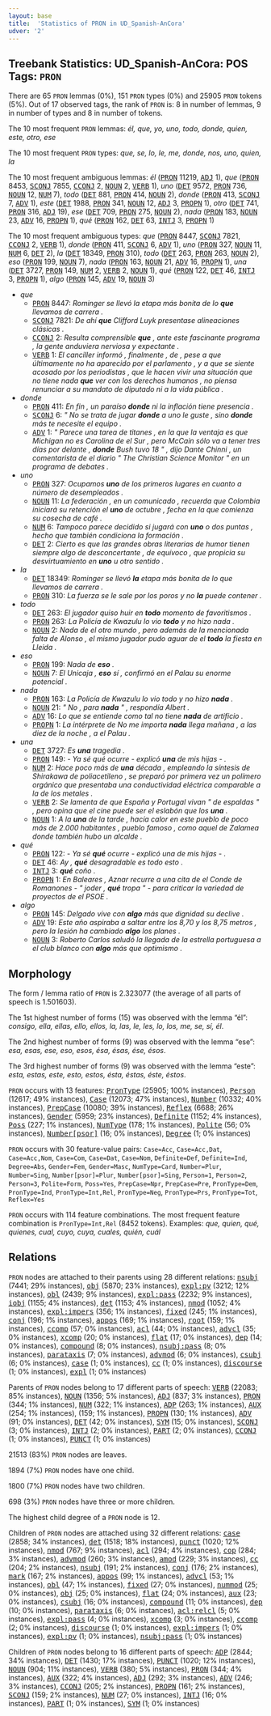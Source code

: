 ```yaml
---
layout: base
title:  'Statistics of PRON in UD_Spanish-AnCora'
udver: '2'
---
```


## Treebank Statistics: UD_Spanish-AnCora: POS Tags: `PRON`

There are 65 `PRON` lemmas (0%), 151 `PRON` types (0%) and 25905 `PRON` tokens (5%).
Out of 17 observed tags, the rank of `PRON` is: 8 in number of lemmas, 9 in number of types and 8 in number of tokens.

The 10 most frequent `PRON` lemmas: <em>él, que, yo, uno, todo, donde, quien, este, otro, ese</em>

The 10 most frequent `PRON` types:  <em>que, se, lo, le, me, donde, nos, uno, quien, la</em>

The 10 most frequent ambiguous lemmas: <em>él</em> (<tt><a href="es_ancora-pos-PRON.html">PRON</a></tt> 11219, <tt><a href="es_ancora-pos-ADJ.html">ADJ</a></tt> 1), <em>que</em> (<tt><a href="es_ancora-pos-PRON.html">PRON</a></tt> 8453, <tt><a href="es_ancora-pos-SCONJ.html">SCONJ</a></tt> 7855, <tt><a href="es_ancora-pos-CCONJ.html">CCONJ</a></tt> 2, <tt><a href="es_ancora-pos-NOUN.html">NOUN</a></tt> 2, <tt><a href="es_ancora-pos-VERB.html">VERB</a></tt> 1), <em>uno</em> (<tt><a href="es_ancora-pos-DET.html">DET</a></tt> 9572, <tt><a href="es_ancora-pos-PRON.html">PRON</a></tt> 736, <tt><a href="es_ancora-pos-NOUN.html">NOUN</a></tt> 12, <tt><a href="es_ancora-pos-NUM.html">NUM</a></tt> 7), <em>todo</em> (<tt><a href="es_ancora-pos-DET.html">DET</a></tt> 881, <tt><a href="es_ancora-pos-PRON.html">PRON</a></tt> 414, <tt><a href="es_ancora-pos-NOUN.html">NOUN</a></tt> 2), <em>donde</em> (<tt><a href="es_ancora-pos-PRON.html">PRON</a></tt> 413, <tt><a href="es_ancora-pos-SCONJ.html">SCONJ</a></tt> 7, <tt><a href="es_ancora-pos-ADV.html">ADV</a></tt> 1), <em>este</em> (<tt><a href="es_ancora-pos-DET.html">DET</a></tt> 1988, <tt><a href="es_ancora-pos-PRON.html">PRON</a></tt> 341, <tt><a href="es_ancora-pos-NOUN.html">NOUN</a></tt> 12, <tt><a href="es_ancora-pos-ADJ.html">ADJ</a></tt> 3, <tt><a href="es_ancora-pos-PROPN.html">PROPN</a></tt> 1), <em>otro</em> (<tt><a href="es_ancora-pos-DET.html">DET</a></tt> 741, <tt><a href="es_ancora-pos-PRON.html">PRON</a></tt> 316, <tt><a href="es_ancora-pos-ADJ.html">ADJ</a></tt> 19), <em>ese</em> (<tt><a href="es_ancora-pos-DET.html">DET</a></tt> 709, <tt><a href="es_ancora-pos-PRON.html">PRON</a></tt> 275, <tt><a href="es_ancora-pos-NOUN.html">NOUN</a></tt> 2), <em>nada</em> (<tt><a href="es_ancora-pos-PRON.html">PRON</a></tt> 183, <tt><a href="es_ancora-pos-NOUN.html">NOUN</a></tt> 23, <tt><a href="es_ancora-pos-ADV.html">ADV</a></tt> 16, <tt><a href="es_ancora-pos-PROPN.html">PROPN</a></tt> 1), <em>qué</em> (<tt><a href="es_ancora-pos-PRON.html">PRON</a></tt> 162, <tt><a href="es_ancora-pos-DET.html">DET</a></tt> 63, <tt><a href="es_ancora-pos-INTJ.html">INTJ</a></tt> 3, <tt><a href="es_ancora-pos-PROPN.html">PROPN</a></tt> 1)

The 10 most frequent ambiguous types:  <em>que</em> (<tt><a href="es_ancora-pos-PRON.html">PRON</a></tt> 8447, <tt><a href="es_ancora-pos-SCONJ.html">SCONJ</a></tt> 7821, <tt><a href="es_ancora-pos-CCONJ.html">CCONJ</a></tt> 2, <tt><a href="es_ancora-pos-VERB.html">VERB</a></tt> 1), <em>donde</em> (<tt><a href="es_ancora-pos-PRON.html">PRON</a></tt> 411, <tt><a href="es_ancora-pos-SCONJ.html">SCONJ</a></tt> 6, <tt><a href="es_ancora-pos-ADV.html">ADV</a></tt> 1), <em>uno</em> (<tt><a href="es_ancora-pos-PRON.html">PRON</a></tt> 327, <tt><a href="es_ancora-pos-NOUN.html">NOUN</a></tt> 11, <tt><a href="es_ancora-pos-NUM.html">NUM</a></tt> 6, <tt><a href="es_ancora-pos-DET.html">DET</a></tt> 2), <em>la</em> (<tt><a href="es_ancora-pos-DET.html">DET</a></tt> 18349, <tt><a href="es_ancora-pos-PRON.html">PRON</a></tt> 310), <em>todo</em> (<tt><a href="es_ancora-pos-DET.html">DET</a></tt> 263, <tt><a href="es_ancora-pos-PRON.html">PRON</a></tt> 263, <tt><a href="es_ancora-pos-NOUN.html">NOUN</a></tt> 2), <em>eso</em> (<tt><a href="es_ancora-pos-PRON.html">PRON</a></tt> 199, <tt><a href="es_ancora-pos-NOUN.html">NOUN</a></tt> 7), <em>nada</em> (<tt><a href="es_ancora-pos-PRON.html">PRON</a></tt> 163, <tt><a href="es_ancora-pos-NOUN.html">NOUN</a></tt> 21, <tt><a href="es_ancora-pos-ADV.html">ADV</a></tt> 16, <tt><a href="es_ancora-pos-PROPN.html">PROPN</a></tt> 1), <em>una</em> (<tt><a href="es_ancora-pos-DET.html">DET</a></tt> 3727, <tt><a href="es_ancora-pos-PRON.html">PRON</a></tt> 149, <tt><a href="es_ancora-pos-NUM.html">NUM</a></tt> 2, <tt><a href="es_ancora-pos-VERB.html">VERB</a></tt> 2, <tt><a href="es_ancora-pos-NOUN.html">NOUN</a></tt> 1), <em>qué</em> (<tt><a href="es_ancora-pos-PRON.html">PRON</a></tt> 122, <tt><a href="es_ancora-pos-DET.html">DET</a></tt> 46, <tt><a href="es_ancora-pos-INTJ.html">INTJ</a></tt> 3, <tt><a href="es_ancora-pos-PROPN.html">PROPN</a></tt> 1), <em>algo</em> (<tt><a href="es_ancora-pos-PRON.html">PRON</a></tt> 145, <tt><a href="es_ancora-pos-ADV.html">ADV</a></tt> 19, <tt><a href="es_ancora-pos-NOUN.html">NOUN</a></tt> 3)


* <em>que</em>
  * <tt><a href="es_ancora-pos-PRON.html">PRON</a></tt> 8447: <em>Rominger se llevó la etapa más bonita de lo <b>que</b> llevamos de carrera .</em>
  * <tt><a href="es_ancora-pos-SCONJ.html">SCONJ</a></tt> 7821: <em>De ahí <b>que</b> Clifford Luyk presentase alineaciones clásicas .</em>
  * <tt><a href="es_ancora-pos-CCONJ.html">CCONJ</a></tt> 2: <em>Resulta comprensible <b>que</b> , ante este fascinante programa , la gente anduviera nerviosa y expectante .</em>
  * <tt><a href="es_ancora-pos-VERB.html">VERB</a></tt> 1: <em>El canciller informó , finalmente , de , pese a que últimamente no ha aparecido por el parlamento , y a que se siente acosado por los periodistas , que le hacen vivir una situación que no tiene nada <b>que</b> ver con los derechos humanos , no piensa renunciar a su mandato de diputado ni a la vida pública .</em>
* <em>donde</em>
  * <tt><a href="es_ancora-pos-PRON.html">PRON</a></tt> 411: <em>En fin , un paraíso <b>donde</b> ni la inflación tiene presencia .</em>
  * <tt><a href="es_ancora-pos-SCONJ.html">SCONJ</a></tt> 6: <em>" No se trata de jugar <b>donde</b> a uno le guste , sino <b>donde</b> más te necesite el equipo .</em>
  * <tt><a href="es_ancora-pos-ADV.html">ADV</a></tt> 1: <em>" Parece una tarea de titanes , en la que la ventaja es que Michigan no es Carolina de el Sur , pero McCain sólo va a tener tres días por delante , <b>donde</b> Bush tuvo 18 " , dijo Dante Chinni , un comentarista de el diario " The Christian Science Monitor " en un programa de debates .</em>
* <em>uno</em>
  * <tt><a href="es_ancora-pos-PRON.html">PRON</a></tt> 327: <em>Ocupamos <b>uno</b> de los primeros lugares en cuanto a número de desempleados .</em>
  * <tt><a href="es_ancora-pos-NOUN.html">NOUN</a></tt> 11: <em>La federación , en un comunicado , recuerda que Colombia iniciará su retención el <b>uno</b> de octubre , fecha en la que comienza su cosecha de café .</em>
  * <tt><a href="es_ancora-pos-NUM.html">NUM</a></tt> 6: <em>Tampoco parece decidido si jugará con <b>uno</b> o dos puntas , hecho que también condiciona la formación .</em>
  * <tt><a href="es_ancora-pos-DET.html">DET</a></tt> 2: <em>Cierto es que las grandes obras literarias de humor tienen siempre algo de desconcertante , de equívoco , que propicia su desvirtuamiento en <b>uno</b> u otro sentido .</em>
* <em>la</em>
  * <tt><a href="es_ancora-pos-DET.html">DET</a></tt> 18349: <em>Rominger se llevó <b>la</b> etapa más bonita de lo que llevamos de carrera .</em>
  * <tt><a href="es_ancora-pos-PRON.html">PRON</a></tt> 310: <em>La fuerza se le sale por los poros y no <b>la</b> puede contener .</em>
* <em>todo</em>
  * <tt><a href="es_ancora-pos-DET.html">DET</a></tt> 263: <em>El jugador quiso huir en <b>todo</b> momento de favoritismos .</em>
  * <tt><a href="es_ancora-pos-PRON.html">PRON</a></tt> 263: <em>La Policía de Kwazulu lo vio <b>todo</b> y no hizo nada .</em>
  * <tt><a href="es_ancora-pos-NOUN.html">NOUN</a></tt> 2: <em>Nada de el otro mundo , pero además de la mencionada falta de Alonso , el mismo jugador pudo aguar de el <b>todo</b> la fiesta en Lleida .</em>
* <em>eso</em>
  * <tt><a href="es_ancora-pos-PRON.html">PRON</a></tt> 199: <em>Nada de <b>eso</b> .</em>
  * <tt><a href="es_ancora-pos-NOUN.html">NOUN</a></tt> 7: <em>El Unicaja , <b>eso</b> sí , confirmó en el Palau su enorme potencial .</em>
* <em>nada</em>
  * <tt><a href="es_ancora-pos-PRON.html">PRON</a></tt> 163: <em>La Policía de Kwazulu lo vio todo y no hizo <b>nada</b> .</em>
  * <tt><a href="es_ancora-pos-NOUN.html">NOUN</a></tt> 21: <em>" No , para <b>nada</b> " , respondía Albert .</em>
  * <tt><a href="es_ancora-pos-ADV.html">ADV</a></tt> 16: <em>Lo que se entiende como tal no tiene <b>nada</b> de artificio .</em>
  * <tt><a href="es_ancora-pos-PROPN.html">PROPN</a></tt> 1: <em>La intérprete de No me importa <b>nada</b> llega mañana , a las diez de la noche , a el Palau .</em>
* <em>una</em>
  * <tt><a href="es_ancora-pos-DET.html">DET</a></tt> 3727: <em>Es <b>una</b> tragedia .</em>
  * <tt><a href="es_ancora-pos-PRON.html">PRON</a></tt> 149: <em>- Ya sé qué ocurre - explicó <b>una</b> de mis hijas - .</em>
  * <tt><a href="es_ancora-pos-NUM.html">NUM</a></tt> 2: <em>Hace poco más de <b>una</b> década , empleando la síntesis de Shirakawa de poliacetileno , se preparó por primera vez un polímero orgánico que presentaba una conductividad eléctrica comparable a la de los metales .</em>
  * <tt><a href="es_ancora-pos-VERB.html">VERB</a></tt> 2: <em>Se lamenta de que España y Portugal vivan " de espaldas " , pero opina que el cine puede ser el eslabón que los <b>una</b> .</em>
  * <tt><a href="es_ancora-pos-NOUN.html">NOUN</a></tt> 1: <em>A la <b>una</b> de la tarde , hacía calor en este pueblo de poco más de 2.000 habitantes , pueblo famoso , como aquel de Zalamea donde también hubo un alcalde .</em>
* <em>qué</em>
  * <tt><a href="es_ancora-pos-PRON.html">PRON</a></tt> 122: <em>- Ya sé <b>qué</b> ocurre - explicó una de mis hijas - .</em>
  * <tt><a href="es_ancora-pos-DET.html">DET</a></tt> 46: <em>Ay , <b>qué</b> desagradable es todo esto .</em>
  * <tt><a href="es_ancora-pos-INTJ.html">INTJ</a></tt> 3: <em><b>qué</b> coño .</em>
  * <tt><a href="es_ancora-pos-PROPN.html">PROPN</a></tt> 1: <em>En Baleares , Aznar recurre a una cita de el Conde de Romanones - " joder , <b>qué</b> tropa " - para criticar la variedad de proyectos de el PSOE .</em>
* <em>algo</em>
  * <tt><a href="es_ancora-pos-PRON.html">PRON</a></tt> 145: <em>Delgado vive con <b>algo</b> más que dignidad su declive .</em>
  * <tt><a href="es_ancora-pos-ADV.html">ADV</a></tt> 19: <em>Este año aspiraba a saltar entre los 8,70 y los 8,75 metros , pero la lesión ha cambiado <b>algo</b> los planes .</em>
  * <tt><a href="es_ancora-pos-NOUN.html">NOUN</a></tt> 3: <em>Roberto Carlos saludó la llegada de la estrella portuguesa a el club blanco con <b>algo</b> más que optimismo .</em>

## Morphology

The form / lemma ratio of `PRON` is 2.323077 (the average of all parts of speech is 1.501603).

The 1st highest number of forms (15) was observed with the lemma “él”: <em>consigo, ella, ellas, ello, ellos, la, las, le, les, lo, los, me, se, sí, él</em>.

The 2nd highest number of forms (9) was observed with the lemma “ese”: <em>esa, esas, ese, eso, esos, ésa, ésas, ése, ésos</em>.

The 3rd highest number of forms (9) was observed with the lemma “este”: <em>esta, estas, este, esto, estos, ésta, éstas, éste, éstos</em>.

`PRON` occurs with 13 features: <tt><a href="es_ancora-feat-PronType.html">PronType</a></tt> (25905; 100% instances), <tt><a href="es_ancora-feat-Person.html">Person</a></tt> (12617; 49% instances), <tt><a href="es_ancora-feat-Case.html">Case</a></tt> (12073; 47% instances), <tt><a href="es_ancora-feat-Number.html">Number</a></tt> (10332; 40% instances), <tt><a href="es_ancora-feat-PrepCase.html">PrepCase</a></tt> (10080; 39% instances), <tt><a href="es_ancora-feat-Reflex.html">Reflex</a></tt> (6688; 26% instances), <tt><a href="es_ancora-feat-Gender.html">Gender</a></tt> (5959; 23% instances), <tt><a href="es_ancora-feat-Definite.html">Definite</a></tt> (1152; 4% instances), <tt><a href="es_ancora-feat-Poss.html">Poss</a></tt> (227; 1% instances), <tt><a href="es_ancora-feat-NumType.html">NumType</a></tt> (178; 1% instances), <tt><a href="es_ancora-feat-Polite.html">Polite</a></tt> (56; 0% instances), <tt><a href="es_ancora-feat-Number-psor.html">Number[psor]</a></tt> (16; 0% instances), <tt><a href="es_ancora-feat-Degree.html">Degree</a></tt> (1; 0% instances)

`PRON` occurs with 30 feature-value pairs: `Case=Acc`, `Case=Acc,Dat`, `Case=Acc,Nom`, `Case=Com`, `Case=Dat`, `Case=Nom`, `Definite=Def`, `Definite=Ind`, `Degree=Abs`, `Gender=Fem`, `Gender=Masc`, `NumType=Card`, `Number=Plur`, `Number=Sing`, `Number[psor]=Plur`, `Number[psor]=Sing`, `Person=1`, `Person=2`, `Person=3`, `Polite=Form`, `Poss=Yes`, `PrepCase=Npr`, `PrepCase=Pre`, `PronType=Dem`, `PronType=Ind`, `PronType=Int,Rel`, `PronType=Neg`, `PronType=Prs`, `PronType=Tot`, `Reflex=Yes`

`PRON` occurs with 114 feature combinations.
The most frequent feature combination is `PronType=Int,Rel` (8452 tokens).
Examples: <em>que, quien, qué, quienes, cual, cuyo, cuya, cuales, quién, cuál</em>


## Relations

`PRON` nodes are attached to their parents using 28 different relations: <tt><a href="es_ancora-dep-nsubj.html">nsubj</a></tt> (7441; 29% instances), <tt><a href="es_ancora-dep-obj.html">obj</a></tt> (5870; 23% instances), <tt><a href="es_ancora-dep-expl-pv.html">expl:pv</a></tt> (3212; 12% instances), <tt><a href="es_ancora-dep-obl.html">obl</a></tt> (2439; 9% instances), <tt><a href="es_ancora-dep-expl-pass.html">expl:pass</a></tt> (2232; 9% instances), <tt><a href="es_ancora-dep-iobj.html">iobj</a></tt> (1155; 4% instances), <tt><a href="es_ancora-dep-det.html">det</a></tt> (1153; 4% instances), <tt><a href="es_ancora-dep-nmod.html">nmod</a></tt> (1052; 4% instances), <tt><a href="es_ancora-dep-expl-impers.html">expl:impers</a></tt> (356; 1% instances), <tt><a href="es_ancora-dep-fixed.html">fixed</a></tt> (245; 1% instances), <tt><a href="es_ancora-dep-conj.html">conj</a></tt> (196; 1% instances), <tt><a href="es_ancora-dep-appos.html">appos</a></tt> (169; 1% instances), <tt><a href="es_ancora-dep-root.html">root</a></tt> (159; 1% instances), <tt><a href="es_ancora-dep-ccomp.html">ccomp</a></tt> (57; 0% instances), <tt><a href="es_ancora-dep-acl.html">acl</a></tt> (44; 0% instances), <tt><a href="es_ancora-dep-advcl.html">advcl</a></tt> (35; 0% instances), <tt><a href="es_ancora-dep-xcomp.html">xcomp</a></tt> (20; 0% instances), <tt><a href="es_ancora-dep-flat.html">flat</a></tt> (17; 0% instances), <tt><a href="es_ancora-dep-dep.html">dep</a></tt> (14; 0% instances), <tt><a href="es_ancora-dep-compound.html">compound</a></tt> (8; 0% instances), <tt><a href="es_ancora-dep-nsubj-pass.html">nsubj:pass</a></tt> (8; 0% instances), <tt><a href="es_ancora-dep-parataxis.html">parataxis</a></tt> (7; 0% instances), <tt><a href="es_ancora-dep-advmod.html">advmod</a></tt> (6; 0% instances), <tt><a href="es_ancora-dep-csubj.html">csubj</a></tt> (6; 0% instances), <tt><a href="es_ancora-dep-case.html">case</a></tt> (1; 0% instances), <tt><a href="es_ancora-dep-cc.html">cc</a></tt> (1; 0% instances), <tt><a href="es_ancora-dep-discourse.html">discourse</a></tt> (1; 0% instances), <tt><a href="es_ancora-dep-expl.html">expl</a></tt> (1; 0% instances)

Parents of `PRON` nodes belong to 17 different parts of speech: <tt><a href="es_ancora-pos-VERB.html">VERB</a></tt> (22083; 85% instances), <tt><a href="es_ancora-pos-NOUN.html">NOUN</a></tt> (1356; 5% instances), <tt><a href="es_ancora-pos-ADJ.html">ADJ</a></tt> (837; 3% instances), <tt><a href="es_ancora-pos-PRON.html">PRON</a></tt> (344; 1% instances), <tt><a href="es_ancora-pos-NUM.html">NUM</a></tt> (322; 1% instances), <tt><a href="es_ancora-pos-ADP.html">ADP</a></tt> (263; 1% instances), <tt><a href="es_ancora-pos-AUX.html">AUX</a></tt> (254; 1% instances),  (159; 1% instances), <tt><a href="es_ancora-pos-PROPN.html">PROPN</a></tt> (130; 1% instances), <tt><a href="es_ancora-pos-ADV.html">ADV</a></tt> (91; 0% instances), <tt><a href="es_ancora-pos-DET.html">DET</a></tt> (42; 0% instances), <tt><a href="es_ancora-pos-SYM.html">SYM</a></tt> (15; 0% instances), <tt><a href="es_ancora-pos-SCONJ.html">SCONJ</a></tt> (3; 0% instances), <tt><a href="es_ancora-pos-INTJ.html">INTJ</a></tt> (2; 0% instances), <tt><a href="es_ancora-pos-PART.html">PART</a></tt> (2; 0% instances), <tt><a href="es_ancora-pos-CCONJ.html">CCONJ</a></tt> (1; 0% instances), <tt><a href="es_ancora-pos-PUNCT.html">PUNCT</a></tt> (1; 0% instances)

21513 (83%) `PRON` nodes are leaves.

1894 (7%) `PRON` nodes have one child.

1800 (7%) `PRON` nodes have two children.

698 (3%) `PRON` nodes have three or more children.

The highest child degree of a `PRON` node is 12.

Children of `PRON` nodes are attached using 32 different relations: <tt><a href="es_ancora-dep-case.html">case</a></tt> (2858; 34% instances), <tt><a href="es_ancora-dep-det.html">det</a></tt> (1518; 18% instances), <tt><a href="es_ancora-dep-punct.html">punct</a></tt> (1020; 12% instances), <tt><a href="es_ancora-dep-nmod.html">nmod</a></tt> (767; 9% instances), <tt><a href="es_ancora-dep-acl.html">acl</a></tt> (294; 4% instances), <tt><a href="es_ancora-dep-cop.html">cop</a></tt> (284; 3% instances), <tt><a href="es_ancora-dep-advmod.html">advmod</a></tt> (260; 3% instances), <tt><a href="es_ancora-dep-amod.html">amod</a></tt> (229; 3% instances), <tt><a href="es_ancora-dep-cc.html">cc</a></tt> (204; 2% instances), <tt><a href="es_ancora-dep-nsubj.html">nsubj</a></tt> (191; 2% instances), <tt><a href="es_ancora-dep-conj.html">conj</a></tt> (176; 2% instances), <tt><a href="es_ancora-dep-mark.html">mark</a></tt> (167; 2% instances), <tt><a href="es_ancora-dep-appos.html">appos</a></tt> (99; 1% instances), <tt><a href="es_ancora-dep-advcl.html">advcl</a></tt> (53; 1% instances), <tt><a href="es_ancora-dep-obl.html">obl</a></tt> (47; 1% instances), <tt><a href="es_ancora-dep-fixed.html">fixed</a></tt> (27; 0% instances), <tt><a href="es_ancora-dep-nummod.html">nummod</a></tt> (25; 0% instances), <tt><a href="es_ancora-dep-obj.html">obj</a></tt> (25; 0% instances), <tt><a href="es_ancora-dep-flat.html">flat</a></tt> (24; 0% instances), <tt><a href="es_ancora-dep-aux.html">aux</a></tt> (23; 0% instances), <tt><a href="es_ancora-dep-csubj.html">csubj</a></tt> (16; 0% instances), <tt><a href="es_ancora-dep-compound.html">compound</a></tt> (11; 0% instances), <tt><a href="es_ancora-dep-dep.html">dep</a></tt> (10; 0% instances), <tt><a href="es_ancora-dep-parataxis.html">parataxis</a></tt> (6; 0% instances), <tt><a href="es_ancora-dep-acl-relcl.html">acl:relcl</a></tt> (5; 0% instances), <tt><a href="es_ancora-dep-expl-pass.html">expl:pass</a></tt> (4; 0% instances), <tt><a href="es_ancora-dep-xcomp.html">xcomp</a></tt> (3; 0% instances), <tt><a href="es_ancora-dep-ccomp.html">ccomp</a></tt> (2; 0% instances), <tt><a href="es_ancora-dep-discourse.html">discourse</a></tt> (1; 0% instances), <tt><a href="es_ancora-dep-expl-impers.html">expl:impers</a></tt> (1; 0% instances), <tt><a href="es_ancora-dep-expl-pv.html">expl:pv</a></tt> (1; 0% instances), <tt><a href="es_ancora-dep-nsubj-pass.html">nsubj:pass</a></tt> (1; 0% instances)

Children of `PRON` nodes belong to 16 different parts of speech: <tt><a href="es_ancora-pos-ADP.html">ADP</a></tt> (2844; 34% instances), <tt><a href="es_ancora-pos-DET.html">DET</a></tt> (1430; 17% instances), <tt><a href="es_ancora-pos-PUNCT.html">PUNCT</a></tt> (1020; 12% instances), <tt><a href="es_ancora-pos-NOUN.html">NOUN</a></tt> (904; 11% instances), <tt><a href="es_ancora-pos-VERB.html">VERB</a></tt> (380; 5% instances), <tt><a href="es_ancora-pos-PRON.html">PRON</a></tt> (344; 4% instances), <tt><a href="es_ancora-pos-AUX.html">AUX</a></tt> (322; 4% instances), <tt><a href="es_ancora-pos-ADJ.html">ADJ</a></tt> (292; 3% instances), <tt><a href="es_ancora-pos-ADV.html">ADV</a></tt> (246; 3% instances), <tt><a href="es_ancora-pos-CCONJ.html">CCONJ</a></tt> (205; 2% instances), <tt><a href="es_ancora-pos-PROPN.html">PROPN</a></tt> (161; 2% instances), <tt><a href="es_ancora-pos-SCONJ.html">SCONJ</a></tt> (159; 2% instances), <tt><a href="es_ancora-pos-NUM.html">NUM</a></tt> (27; 0% instances), <tt><a href="es_ancora-pos-INTJ.html">INTJ</a></tt> (16; 0% instances), <tt><a href="es_ancora-pos-PART.html">PART</a></tt> (1; 0% instances), <tt><a href="es_ancora-pos-SYM.html">SYM</a></tt> (1; 0% instances)

